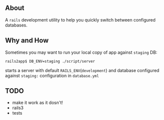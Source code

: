 
About
-------------
A `rails` development utility to help you quickly switch between configured databases.

Why and How
-------------

Sometimes you may want to run your local copy of app against `staging` DB:

    rails2app$ DB_ENV=staging ./script/server

starts a server with default `RAILS_ENV`(`development`) and database configured against `staging:` configuration in `database.yml`


TODO
-------------

- make it work as it dosn't!
- rails3
- tests




